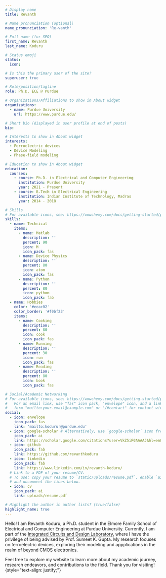 ```yaml
---
# Display name
title: Revanth

# Name pronunciation (optional)
name_pronunciation: 'Re-vanth'

# Full name (for SEO)
first_name: Revanth
last_name: Koduru

# Status emoji
status:
  icon: 

# Is this the primary user of the site?
superuser: true

# Role/position/tagline
role: Ph.D. ECE @ Purdue

# Organizations/Affiliations to show in About widget
organizations:
  - name: Purdue University
    url: https://www.purdue.edu/

# Short bio (displayed in user profile at end of posts)
bio: 

# Interests to show in About widget
interests:
  - Ferroelectric devices
  - Device Modeling
  - Phase-field modeling

# Education to show in About widget
education:
  courses:
    - course: Ph.D. in Electrical and Computer Engineering
      institution: Purdue University
      year: 2021 - Present
    - course: B.Tech in Electrical Engineering
      institution: Indian Institute of Technology, Madras
      year: 2014 - 2018

# Skills
# For available icons, see: https://wowchemy.com/docs/getting-started/page-builder/#icons
skills:
  - name: Technical
    items:
      - name: Matlab
        description: ''
        percent: 90
        icon: M
        icon_pack: fas
      - name: Device Physics
        description: ''
        percent: 80
        icon: atom
        icon_pack: fas
      - name: Python
        description: ''
        percent: 80
        icon: python
        icon_pack: fab
  - name: Hobbies
    color: '#eeac02'
    color_border: '#f0bf23'
    items:
      - name: Cooking
        description: ''
        percent: 80
        icon: cook
        icon_pack: fas
      - name: Running
        description: ''
        percent: 30
        icon: run
        icon_pack: fas
      - name: Reading
        description: ''
        percent: 80
        icon: book
        icon_pack: fas

# Social/Academic Networking
# For available icons, see: https://wowchemy.com/docs/getting-started/page-builder/#icons
#   For an email link, use "fas" icon pack, "envelope" icon, and a link in the
#   form "mailto:your-email@example.com" or "/#contact" for contact widget.
social:
  - icon: envelope
    icon_pack: fas
    link: 'mailto:kodurur@purdue.edu'
  - icon: google-scholar # Alternatively, use `google-scholar` icon from `ai` icon pack
    icon_pack: ai
    link: https://scholar.google.com/citations?user=VkZ5iF0AAAAJ&hl=en&inst=5549692440350501774
  - icon: github
    icon_pack: fab
    link: https://github.com/revanthkoduru
  - icon: linkedin
    icon_pack: fab
    link: https://www.linkedin.com/in/revanth-koduru/
  # Link to a PDF of your resume/CV.
  # To use: copy your resume to `static/uploads/resume.pdf`, enable `ai` icons in `params.yaml`,
  # and uncomment the lines below.
  - icon: cv
    icon_pack: ai
    link: uploads/resume.pdf

# Highlight the author in author lists? (true/false)
highlight_name: true
---
```


Hello! I am Revanth Koduru, a Ph.D. student in the Elmore Family School of Electrical and Computer Engineering at Purdue University. Currently, I am part of the <a href="https://engineering.purdue.edu/ICDL" target="_blank">Integrated Circuits and Design Laboratory</a>, where I have the privilege of being advised by Prof. Sumeet K. Gupta. My research focuses on ferroelectric devices, exploring their modeling and appplications in the realm of beyond CMOS electronics.

Feel free to explore my website to learn more about my academic journey, research endeavors, and contributions to the field. Thank you for visiting!
{style="text-align: justify;"}
